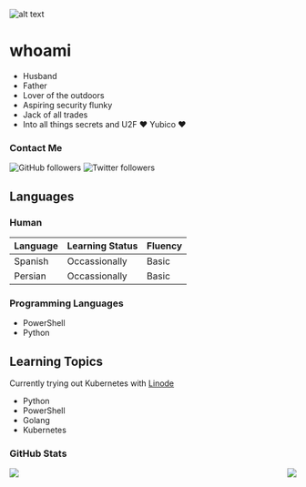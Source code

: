 ![alt text](https://content.spiceworksstatic.com/service.community/p/post_images/0000036619/53f36419/attached_image/two-gifs-at-the-same-time-meme.jpg)
# whoami

* Husband
* Father
* Lover of the outdoors
* Aspiring security flunky
* Jack of all trades
* Into all things secrets and U2F :heart: Yubico :heart:

### Contact Me

![GitHub followers](https://img.shields.io/github/followers/adam0306?label=adam0306&style=social)
![Twitter followers](https://img.shields.io/twitter/follow/adam0306?style=social)

## Languages
### Human

| Language | Learning Status |  Fluency  |
|----------|-----------------|-----------|
| Spanish  |  Occassionally  |  Basic    |
| Persian  |  Occassionally  |  Basic    |
### Programming Languages
* PowerShell
* Python

## Learning Topics
Currently trying out Kubernetes with [Linode](https://www.linode.com/?r=4dffecc5dd019bc812987b595ce20e6322efea2d "Linode")

*  Python
*  PowerShell
*  Golang
*  Kubernetes

### GitHub Stats

<img align="left" src="https://github-readme-stats.vercel.app/api?username=adam0306&show_icons=true&count_private=true">
<img align="right" src="https://github-readme-stats.vercel.app/api/top-langs/?username=adam0306&hide=css,java">
